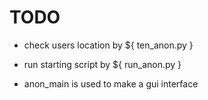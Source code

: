 # TODO

* check users location by ${ ten_anon.py  }

* run starting script by ${ run_anon.py }

* anon_main is used to make a gui interface